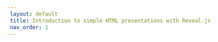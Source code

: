 ```yaml
---
 layout: default
 title: Introduction to simple HTML presentations with Reveal.js
 nav_order: 1
---
```

